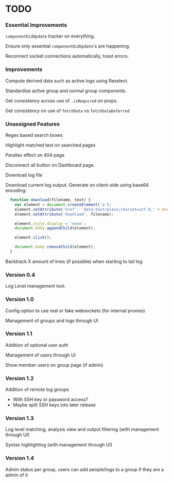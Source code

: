 # TODO

### Essential Improvements

`componentDidUpdate` tracker on everything.

Ensure only essential `componentDidUpdate`'s are happening.

Reconnect socket connections automatically, toast errors.

### Improvements

Compute derived data such as active logs using Reselect.

Standardise active group and normal group components.

Get consistency across use of `.isRequired` on props.

Get consistency on use of `fetchData` vs `fetchDataDeferred`

### Unassigned Features

Regex based search boxes

Highlight matched text on searched pages

Parallax effect on 404 page

Disconnect all button on Dashboard page.

Download log file

Download current log output. Generate on client-side using base64 encoding:
```javascript
  function download(filename, text) {
    var element = document.createElement('a');
    element.setAttribute('href', 'data:text/plain;charset=utf-8,' + encodeURIComponent(text));
    element.setAttribute('download', filename);

    element.style.display = 'none';
    document.body.appendChild(element);

    element.click();

    document.body.removeChild(element);
  }
```

Backtrack X amount of lines (if possible) when starting to tail log

### Version 0.4

Log Level management tool.

### Version 1.0

Config option to use real or fake websockets (for internal proxies)

Management of groups and logs through UI

### Version 1.1

Addition of optional user auth

Management of users through UI

Show member users on group page (if admin)

### Version 1.2

Addition of remote log groups
 - With SSH key or password access?
 - Maybe split SSH keys into later release

### Version 1.3

Log level matching, analysis view and output filtering (with management through UI)

Syntax highlighting (with management through UI)

### Version 1.4

Admin status per group, users can add people/logs to a group if they are a admin of it

